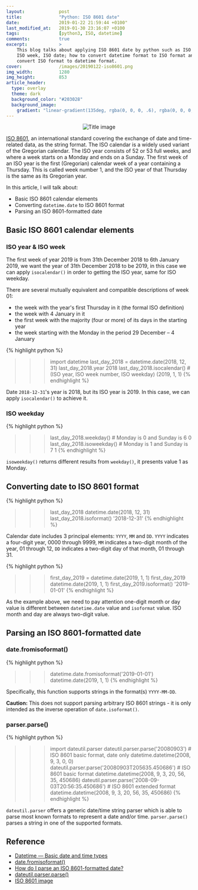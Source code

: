 ```yaml
---
layout:             post
title:              "Python: ISO 8601 date"
date:               2019-01-22 21:59:44 +0100"
last_modified_at:   2019-01-30 23:16:07 +0100
tags:               [python3, ISO, datetime]
comments:           true
excerpt:            >
    This blog talks about applying ISO 8601 date by python such as ISO year,
    ISO week, ISO date; how to convert datetime format to ISO format and how to
    convert ISO format to datetime format.
cover:              /images/20190122-iso8601.png
img_width:          1280
img_height:         853
article_header:
  type: overlay
  theme: dark
  background_color: "#203028"
  background_image:
    gradient: "linear-gradient(135deg, rgba(0, 0, 0, .6), rgba(0, 0, 0, .4))"
---
```


<p align="center">
  <img alt="Title image"
  src="{{ site.baseurl }}/images/20190122-iso8601.png"/>
</p>

[ISO 8601][ISO8601], an international standard covering the exchange of date
and time-related data, as the string format. The ISO calendar is a widely used
variant of the Gregorian calendar. The ISO year consists of 52 or 53 full
weeks, and where a week starts on a Monday and ends on a Sunday. The first week
of an ISO year is the first (Gregorian) calendar week of a year containing a
Thursday. This is called week number 1, and the ISO year of that Thursday is
the same as its Gregorian year.

In this article, I will talk about:
- Basic ISO 8601 calendar elements
- Converting `datetime.date` to ISO 8601 format
- Parsing an ISO 8601-formatted date

## Basic ISO 8601 calendar elements
### ISO year & ISO week
The first week of year 2019 is from 31th December 2018 to 6th January 2019, we
want the year of 31th December 2018 to be 2019, in this case we can apply
`isocalendar()` in order to getting the ISO year, same for ISO weekday.

There are several mutually equivalent and compatible descriptions of week 01:
- the week with the year's first Thursday in it (the formal ISO definition)
- the week with 4 January in it
- the first week with the majority (four or more) of its days in the starting year
- the week starting with the Monday in the period 29 December – 4 January

{% highlight python %}
>>> import datetime
>>> last_day_2018 = datetime.date(2018, 12, 31)
>>> last_day_2018.year
2018
>>> last_day_2018.isocalendar() # (ISO year, ISO week number, ISO weekday)
(2019, 1, 1)
{% endhighlight %}

Date `2018-12-31`'s year is 2018, but its ISO year is 2019. In this case, we
can apply `isocalendar()` to achieve it.

### ISO weekday
{% highlight python %}
>>> last_day_2018.weekday() # Monday is 0 and Sunday is 6
0
>>> last_day_2018.isoweekday() # Monday is 1 and Sunday is 7
1
{% endhighlight %}

`isoweekday()` returns different results from `weekday()`, it presents value 1
as Monday.

## Converting date to ISO 8601 format
{% highlight python %}
>>> last_day_2018
datetime.date(2018, 12, 31)
>>> last_day_2018.isoformat()
'2018-12-31'
{% endhighlight %}

Calendar date includes 3 principal elements: `YYYY`, `MM` and `DD`. `YYYY`
indicates a four-digit year, 0000 through 9999, `MM` indicates a two-digit
month of the year, 01 through 12, `DD` indicates a two-digit day of that month,
01 through 31.

{% highlight python %}
>>> first_day_2019 = datetime.date(2019, 1, 1)
>>> first_day_2019
datetime.date(2019, 1, 1)
>>> first_day_2019.isoformat()
'2019-01-01'
{% endhighlight %}

As the example above, we need to pay attention one-digit month or day value is
different between `datetime.date` value and `isoformat` value. ISO month and
day are always two-digit value.

## Parsing an ISO 8601-formatted date
### date.fromisoformat()
{% highlight python %}
>>> datetime.date.fromisoformat('2019-01-01')
datetime.date(2019, 1, 1)
{% endhighlight %}

Specifically, this function supports strings in the format(s) `YYYY-MM-DD`.

**Caution:** This does not support parsing arbitrary ISO 8601 strings - it is
only intended as the inverse operation of `date.isoformat()`.

### parser.parse()
{% highlight python %}
>>> import dateutil.parser
>>> dateutil.parser.parse('20080903') # ISO 8601 basic format, date only
datetime.datetime(2008, 9, 3, 0, 0)
>>> dateutil.parser.parse('20080903T205635.450686') # ISO 8601 basic format
datetime.datetime(2008, 9, 3, 20, 56, 35, 450686)
>>> dateutil.parser.parse('2008-09-03T20:56:35.450686') # ISO 8601 extended format
datetime.datetime(2008, 9, 3, 20, 56, 35, 450686)
{% endhighlight %}

`dateutil.parser` offers a generic date/time string parser which is able to
parse most known formats to represent a date and/or time. `parser.parse()`
parses a string in one of the supported formats.

## Reference
- [Datetime — Basic date and time types][python basic date time types]
- [date.fromisoformat()][fromisoformat]
- [How do I parse an ISO 8601-formatted date?][stackoverflow]
- [dateutil.parser.parse()][parser.parse()]
- [ISO 8601 image][img]

[ISO8601]: https://en.wikipedia.org/wiki/ISO_8601
[python basic date time types]: https://docs.python.org/3/library/datetime.html
[fromisoformat]: https://docs.python.org/3/library/datetime.html#datetime.date.fromisoformat
[stackoverflow]: https://stackoverflow.com/questions/127803/how-do-i-parse-an-iso-8601-formatted-date/15228038#15228038
[parser.parse()]: https://dateutil.readthedocs.io/en/stable/parser.html
[img]: https://imgur.com/gallery/Ka4T3CJ
